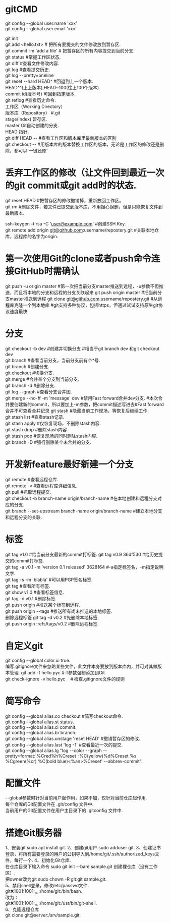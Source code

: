 # gitCMD
git config --global user.name 'xxx'  
git config --global user.email 'xxx'

git init  
git add <hello.txt>  # 把所有要提交的文件修改放到暂存区.  
git commit -m 'add a file' # 把暂存区的所有内容提交到当前分支.  
git status #掌握工作区状态.  
git diff #查看文件修改内容.  
git log #查看提交历史.  
git log --pretty=oneline  
git reset --hard HEAD^ #回退到上一个版本. 	
HEAD^^(上上版本),HEAD~100(往上100个版本). 	
commit id(版本号) 可回到指定版本.  
git reflog #查看历史命令.  
工作区（Working Directory）   
版本库（Repository） #.git  
	stage(index) 暂存区. 	
 master Git自动创建的分支. 	
HEAD 指针.  
git diff HEAD -- <file> #查看工作区和版本库里最新版本的区别   
git checkout -- <file> #用版本库的版本替换工作区的版本，无论是工作区的修改还是删除，都可以'一键还原'. 	
# 丢弃工作区的修改（让文件回到最近一次的git commit或git add时的状态.  
git reset HEAD <file> #把暂存区的修改撤销掉，重新放回工作区。  
git rm <file> #删除文件，若文件已提交到版本库，不用担心误删，但是只能恢复文件到最新版本.  

ssh-keygen -t rsa -C 'user@example.com' #创建SSH Key.  
git remote add origin git@github.com:username/repostery.git #关联本地仓库，远程库的名字为origin. 	 
# 第一次使用Git的clone或者push命令连接GitHub时需确认
git push -u origin master #第一次把当前分支master推送到远程，-u参数不但推送，而且将本地的分支和远程的分支关联起来
git push origin master #把当前分支master推送到远程
git clone git@github.com:username/repostery.git #从远程库克隆一个到本地库 #git支持多种协议，包括https，但通过试试支持原生git协议速度最快

# 分支
git checkout -b dev #创建并切换分支 #相当于git branch dev 和git checkout dev   
git branch #查看当前分支，当前分支前有个*号.  
git branch <name> #创建分支.  
git checkout <name> #切换分支.  
git merge <name> #合并某个分支到当前分支.  
git branch -d <name> #删除分支.  
git log --graph #查看分支合并图.  
git merge --no-ff -m 'message' dev #禁用Fast forward合并dev分支. 	#本次合并要创建新的commit，所以要加上-m参数，把commit描述写进去#Fast forward合并不可查看合并记录
git stash #隐藏当前工作现场，等恢复后继续工作.  
git stash list #查看stash记录.  
git stash apply #仅恢复现场，不删除stash内容.  
git stash drop #删除stash内容.  
git stash pop #恢复现场的同时删除stash内容.  
git branch -D <name> #强行删除某个未合并的分支. 	

# 开发新feature最好新建一个分支
git remote #查看远程仓库.  
git remote -v #查看远程库详细信息.  
git pull #抓取远程提交.  
git checkout -b branch-name origin/branch-name #在本地创建和远程分支对应的分支.  
git branch --set-upstream branch-name origin/branch-name #建立本地分支和远程分支的关联. 

# 标签
git tag v1.0 #给当前分支最新的commit打标签. 
git tag v0.9 36df530 #给历史提交的commit打标签.  
git tag -a v0.1 -m 'version 0.1 released' 3628164 #-a指定标签名，-m指定说明文字.  
git tag -s <tagname> -m 'blabla' #可以用PGP签名标签.  
git tag #查看所有标签.  
git show v1.0 #查看标签信息.  
git tag -d v0.1 #删除标签.  
git push origin <tagname> #推送某个标签到远程.  
git push origin --tags #推送所有尚未推送的本地标签.  
删除远程标签  git tag -d v0.2 #先删除本地标签. 			
git push origin :refs/tags/v0.2 #删除远程标签. 

# 自定义git
git config --global color.ui true.  
编写.gitignore文件来忽略某些文件，此文件本身要放到版本库内，并可对其做版本管理. 
git add -f hello.pyc #-f参数强制添加到Git.  
git check-ignore -v hello.pyc　＃检查.gitignore文件的规则   

# 简写命令
git config --global alias.co checkout #简写checkout命令.  
git config --global alias.st status.  
git config --global alias.ci commit.  
git config --global alias.br branch.  
git config --global alias.unstage 'reset HEAD' #撤销暂存区的修改.  
git config --global alias.last 'log -1' #查看最近一次的提交.  
git config --global alias.lg "log --color --graph --pretty=format:'%Cred%h%Creset -%C(yellow)%d%Creset %s %Cgreen(%cr) %C(bold blue)<%an>%Creset' --abbrev-commit".  

# 配置文件
--global参数时针对当前用户起作用，如果不加，仅针对当前仓库起作用.  
每个仓库的Git配置文件在 .git/config 文件中.  
当前用户的Git配置文件在用户主目录下的 .gitconfig 文件中.  

# 搭建Git服务器
1、安装git sudo apt install git. 
2、创建git用户 sudo adduser git. 
3、创建证书登录，将所有需要登录的用户的公钥导入到/home/git/.ssh/authorized_keys文件，每行一个. 
4、初始化Git仓库. 	
在仓库目录下输入命令 sudo git init --bare sample.git 创建裸仓库（没有工作区）. 	
把owner改为git sudo chown -R git:git sample.git.  
5、禁用shell登录，修改/etc/passwd文件. 	
git:x:1001:1001:,,,:/home/git:/bin/bash. 	
改为：  
	git:x:1001:1001:,,,:/home/git:/usr/bin/git-shell.  
6、克隆远程仓库   
git clone git@server:/srv/sample.git. 




